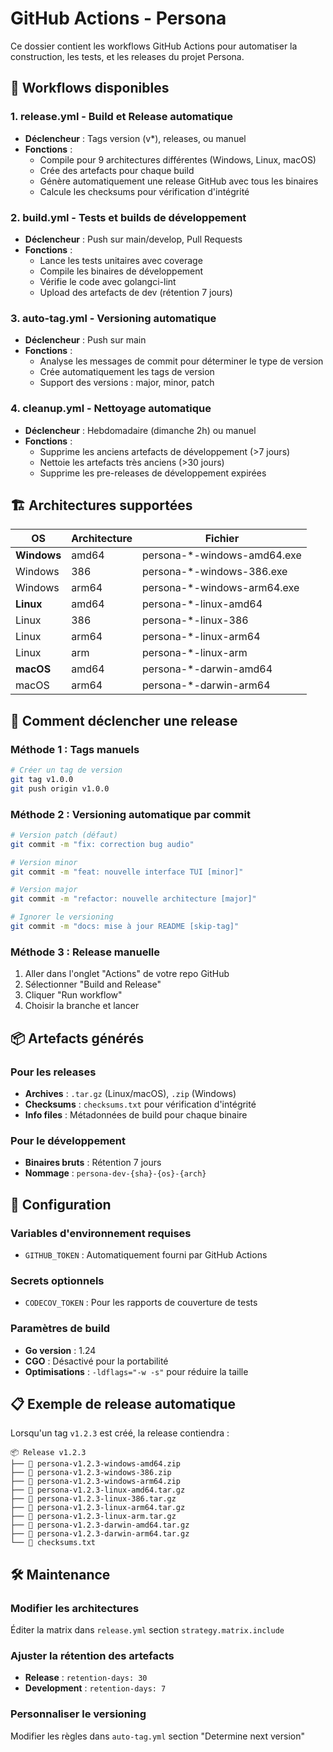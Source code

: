 # GitHub Actions - Persona

Ce dossier contient les workflows GitHub Actions pour automatiser la construction, les tests, et les releases du projet Persona.

## 🔄 Workflows disponibles

### 1. **release.yml** - Build et Release automatique

- **Déclencheur** : Tags version (v\*), releases, ou manuel
- **Fonctions** :
  - Compile pour 9 architectures différentes (Windows, Linux, macOS)
  - Crée des artefacts pour chaque build
  - Génère automatiquement une release GitHub avec tous les binaires
  - Calcule les checksums pour vérification d'intégrité

### 2. **build.yml** - Tests et builds de développement

- **Déclencheur** : Push sur main/develop, Pull Requests
- **Fonctions** :
  - Lance les tests unitaires avec coverage
  - Compile les binaires de développement
  - Vérifie le code avec golangci-lint
  - Upload des artefacts de dev (rétention 7 jours)

### 3. **auto-tag.yml** - Versioning automatique

- **Déclencheur** : Push sur main
- **Fonctions** :
  - Analyse les messages de commit pour déterminer le type de version
  - Crée automatiquement les tags de version
  - Support des versions : major, minor, patch

### 4. **cleanup.yml** - Nettoyage automatique

- **Déclencheur** : Hebdomadaire (dimanche 2h) ou manuel
- **Fonctions** :
  - Supprime les anciens artefacts de développement (>7 jours)
  - Nettoie les artefacts très anciens (>30 jours)
  - Supprime les pre-releases de développement expirées

## 🏗️ Architectures supportées

| OS          | Architecture | Fichier                      |
| ----------- | ------------ | ---------------------------- |
| **Windows** | amd64        | persona-\*-windows-amd64.exe |
| Windows     | 386          | persona-\*-windows-386.exe   |
| Windows     | arm64        | persona-\*-windows-arm64.exe |
| **Linux**   | amd64        | persona-\*-linux-amd64       |
| Linux       | 386          | persona-\*-linux-386         |
| Linux       | arm64        | persona-\*-linux-arm64       |
| Linux       | arm          | persona-\*-linux-arm         |
| **macOS**   | amd64        | persona-\*-darwin-amd64      |
| macOS       | arm64        | persona-\*-darwin-arm64      |

## 🚀 Comment déclencher une release

### Méthode 1 : Tags manuels

```bash
# Créer un tag de version
git tag v1.0.0
git push origin v1.0.0
```

### Méthode 2 : Versioning automatique par commit

```bash
# Version patch (défaut)
git commit -m "fix: correction bug audio"

# Version minor
git commit -m "feat: nouvelle interface TUI [minor]"

# Version major
git commit -m "refactor: nouvelle architecture [major]"

# Ignorer le versioning
git commit -m "docs: mise à jour README [skip-tag]"
```

### Méthode 3 : Release manuelle

1. Aller dans l'onglet "Actions" de votre repo GitHub
2. Sélectionner "Build and Release"
3. Cliquer "Run workflow"
4. Choisir la branche et lancer

## 📦 Artefacts générés

### Pour les releases

- **Archives** : `.tar.gz` (Linux/macOS), `.zip` (Windows)
- **Checksums** : `checksums.txt` pour vérification d'intégrité
- **Info files** : Métadonnées de build pour chaque binaire

### Pour le développement

- **Binaires bruts** : Rétention 7 jours
- **Nommage** : `persona-dev-{sha}-{os}-{arch}`

## 🔧 Configuration

### Variables d'environnement requises

- `GITHUB_TOKEN` : Automatiquement fourni par GitHub Actions

### Secrets optionnels

- `CODECOV_TOKEN` : Pour les rapports de couverture de tests

### Paramètres de build

- **Go version** : 1.24
- **CGO** : Désactivé pour la portabilité
- **Optimisations** : `-ldflags="-w -s"` pour réduire la taille

## 📋 Exemple de release automatique

Lorsqu'un tag `v1.2.3` est créé, la release contiendra :

```
📦 Release v1.2.3
├── 📁 persona-v1.2.3-windows-amd64.zip
├── 📁 persona-v1.2.3-windows-386.zip
├── 📁 persona-v1.2.3-windows-arm64.zip
├── 📁 persona-v1.2.3-linux-amd64.tar.gz
├── 📁 persona-v1.2.3-linux-386.tar.gz
├── 📁 persona-v1.2.3-linux-arm64.tar.gz
├── 📁 persona-v1.2.3-linux-arm.tar.gz
├── 📁 persona-v1.2.3-darwin-amd64.tar.gz
├── 📁 persona-v1.2.3-darwin-arm64.tar.gz
└── 📄 checksums.txt
```

## 🛠️ Maintenance

### Modifier les architectures

Éditer la matrix dans `release.yml` section `strategy.matrix.include`

### Ajuster la rétention des artefacts

- **Release** : `retention-days: 30`
- **Development** : `retention-days: 7`

### Personnaliser le versioning

Modifier les règles dans `auto-tag.yml` section "Determine next version"

